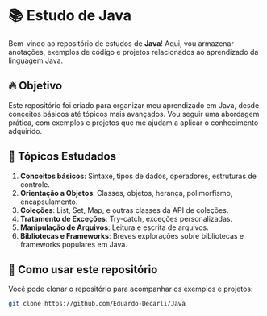 # 📚 Estudo de Java

Bem-vindo ao repositório de estudos de **Java**! Aqui, vou armazenar anotações, exemplos de código e projetos relacionados ao aprendizado da linguagem Java.

## 🔥 Objetivo

Este repositório foi criado para organizar meu aprendizado em Java, desde conceitos básicos até tópicos mais avançados. Vou seguir uma abordagem prática, com exemplos e projetos que me ajudam a aplicar o conhecimento adquirido.
  
## 📘 Tópicos Estudados

1. **Conceitos básicos**: Sintaxe, tipos de dados, operadores, estruturas de controle.
2. **Orientação a Objetos**: Classes, objetos, herança, polimorfismo, encapsulamento.
3. **Coleções**: List, Set, Map, e outras classes da API de coleções.
4. **Tratamento de Exceções**: Try-catch, exceções personalizadas.
5. **Manipulação de Arquivos**: Leitura e escrita de arquivos.
6. **Bibliotecas e Frameworks**: Breves explorações sobre bibliotecas e frameworks populares em Java.

## 🚀 Como usar este repositório

Você pode clonar o repositório para acompanhar os exemplos e projetos:

```bash
git clone https://github.com/Eduardo-Decarli/Java
